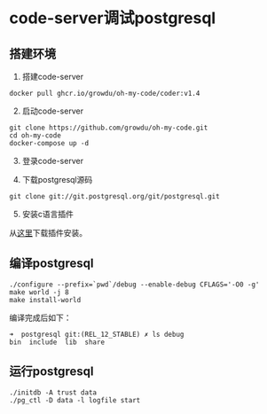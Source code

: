 # code-server调试postgresql

## 搭建环境

1. 搭建code-server

```shell
docker pull ghcr.io/growdu/oh-my-code/coder:v1.4
```

2. 启动code-server

```shell
git clone https://github.com/growdu/oh-my-code.git
cd oh-my-code
docker-compose up -d
```
3. 登录code-server

4. 下载postgresql源码

```shell
git clone git://git.postgresql.org/git/postgresql.git
```

5. 安装c语言插件

从[这里](https://github.com/microsoft/vscode-cpptools/releases)下载插件安装。

## 编译postgresql

```shell
./configure --prefix=`pwd`/debug --enable-debug CFLAGS='-O0 -g'
make world -j 8
make install-world
```

编译完成后如下：

```shell
➜  postgresql git:(REL_12_STABLE) ✗ ls debug 
bin  include  lib  share
```

## 运行postgresql

```shell
./initdb -A trust data
./pg_ctl -D data -l logfile start
```
